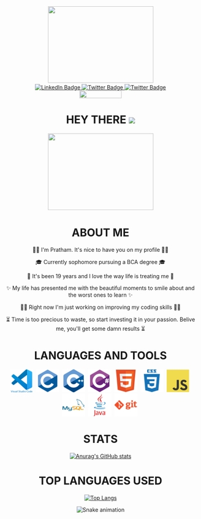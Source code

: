 <div id="header" align="center">
  <img src="https://media.giphy.com/media/dWesBcTLavkZuG35MI/giphy.gif" height="200" width="275"/>
</div>
<div id="badges" align="center">
   <a href="https://www.linkedin.com/in/pratham-rathod-a00846241">
    <img src="https://img.shields.io/badge/LinkedIn-blue?style=flat&logo=linkedin&logoColor=white" height="30px" width="120px" alt="LinkedIn Badge"/>
  </a>
   <a href="https://twitter.com/Pratham_099">
    <img src="https://img.shields.io/badge/Twitter-00acee?style=flat&logo=twitter&logoColor=white" height="30px" width="120px" alt="Twitter Badge"/>
  </a>
  <a href="https://www.facebook.com/rathod.pratham.73/">
    <img src="https://img.shields.io/badge/Facebook-blue?style=flat&logo=facebook&logoColor=white" height="30px" width="120px" alt="Twitter Badge"/>
  </a>
</div>
<div id="pviews" align="center">
  <img src="https://komarev.com/ghpvc/?username=PRATHAM-099&style=flat&color=blue" height="20px" width="110px" align="center"/>
</div>
<div id="hi" align="center">
  <h1>HEY THERE
  <img src="https://media.giphy.com/media/hvRJCLFzcasrR4ia7z/giphy.gif" width="30px"/></h1>
</div>
<div align="center">
  <img src="https://github.com/SP-XD/SP-XD/raw/main/images/dev-working_rounded.gif?raw=true" width="275" height="200"/>
</div>

<div align="center">
  <h1> ABOUT ME </h1>

  :raising_hand_man: I'm Pratham. It's nice to have you on my profile :raising_hand_man:

  🎓 Currently sophomore pursuing a BCA degree 🎓

  :calendar: It's been 19 years and I love the way life is treating me :calendar:

  :sparkles: My life has presented me with the beautiful moments to smile about and the worst ones to learn :sparkles:

  :man_technologist: Right now I'm just working on improving my coding skills :man_technologist:

  ⏳ Time is too precious to waste, so start investing it in your passion. Belive me, you'll get some damn results ⏳
</div>

<div align="center">
  <h1> LANGUAGES AND TOOLS </h1>

  <div>
    <img src="https://github.com/devicons/devicon/blob/master/icons/vscode/vscode-original-wordmark.svg" title="vs" alt="vs" width="60" height="60"/>&nbsp;
    <img src="https://github.com/devicons/devicon/blob/master/icons/c/c-original.svg" title="C" alt="C" width="60" height="60"/>&nbsp;
    <img src="https://github.com/devicons/devicon/blob/master/icons/cplusplus/cplusplus-original.svg" title="C++" alt="C++" width="60" height="60"/>&nbsp;
    <img src="https://github.com/devicons/devicon/blob/master/icons/csharp/csharp-original.svg" title="C#" alt="C#" width="60" height="60"/>&nbsp;
    <img src="https://github.com/devicons/devicon/blob/master/icons/html5/html5-original.svg" title="HTML5" alt="HTML" width="60" height="60"/>&nbsp;
    <img src="https://github.com/devicons/devicon/blob/master/icons/css3/css3-plain-wordmark.svg"  title="CSS3" alt="CSS" width="60" height="60"/>&nbsp;
    <img src="https://github.com/devicons/devicon/blob/master/icons/javascript/javascript-original.svg" title="JavaScript" alt="JavaScript" width="60" height="60"/>&nbsp;
    <img src="https://github.com/devicons/devicon/blob/master/icons/mysql/mysql-original-wordmark.svg" title="MySQL"  alt="MySQL" width="60" height="60"/>&nbsp;
    <img src="https://github.com/devicons/devicon/blob/master/icons/java/java-original-wordmark.svg" title="Java" alt="Java" width="60" height="60"/>&nbsp;
    <img src="https://github.com/devicons/devicon/blob/master/icons/git/git-plain-wordmark.svg" title="git" alt="git" width="60" height="60"/>&nbsp;
  </div>
</div>

<div align="center">
  <h1> STATS </h1>

  [![Anurag's GitHub stats](https://github-readme-stats.vercel.app/api?username=PRATHAM-099&show_icons=true&theme=transparent&count_private=true)](https://github.com/anuraghazra/github-readme-stats)

</div>  
  
<div align="center">  

  <h1> TOP LANGUAGES USED </h1>
  
  [![Top Langs](https://github-readme-stats.vercel.app/api/top-langs/?username=PRATHAM-099&theme=transparent)](https://github.com/anuraghazra/github-readme-stats)

</div>

<div align="center">

  ![Snake animation](https://github.com/thepiyushmalhotra/thepiyushmalhotra/blob/output/github-contribution-grid-snake.svg)

</div>
